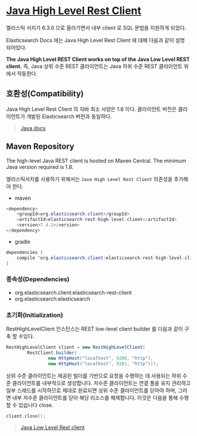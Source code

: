 # [Java High Level Rest Client](https://www.elastic.co/guide/en/elasticsearch/client/java-rest/current/java-rest-high.html)

엘라스틱 서치가 6.3.0 으로 올라가면서 내부 client 로 SQL 문법을 지원하게 되었다.

Elasticsearch Docs 에는 Java High Level Rest Client 에 대해 다음과 같이 설명 되어있다.

__The Java High Level REST Client works on top of the Java Low Level REST client.__ 즉, Java 상위 수준 REST 클라이언트는 Java 하위 수준 REST 클라이언트 위에서 작동한다.

## 호환성(Compatibility)

Java High Level Rest Client 의 자바 최소 사양은 1.8 이다. 클라이언트 버전은 클라이언트가 개발된 Elasticsearch 버전과 동일하다.

> [Java docs](https://artifacts.elastic.co/javadoc/org/elasticsearch/client/elasticsearch-rest-high-level-client/7.13.4/index.html)

## Maven Repository

The high-level Java REST client is hosted on Maven Central. The minimum Java version required is 1.8.

엘라스틱서치를 사용하기 위해서는 `Java High Level Rest Client` 의존성을 추가해야 한다.

- maven

```java
<dependency>
    <groupId>org.elasticsearch.client</groupId>
    <artifactId>elasticsearch-rest-high-level-client</artifactId>
    <version>7.4.2</version>
</dependency>
```

- gradle

```java
dependencies {
    compile 'org.elasticsearch.client:elasticsearch-rest-high-level-client:7.4.2'
}
```

### 종속성(Dependencies)

- org.elasticsearch.client:elasticsearch-rest-client
- org.elasticsearch:elasticsearch

### 초기화(Initialization)

RestHighLevelClient 인스턴스는  REST low-level client builder 를 다음과 같이 구축 할 수있다.

```java
RestHighLevelClient client = new RestHighLevelClient(
        RestClient.builder(
                new HttpHost("localhost", 9200, "http"),
                new HttpHost("localhost", 9201, "http")));
```

상위 수준 클라이언트는 제공된 빌더를 기반으로 요청을 수행하는 데 사용되는 하위 수준 클라이언트를 내부적으로 생성합니다. 
저수준 클라이언트는 연결 풀을 유지 관리하고 일부 스레드를 시작하므로 제대로 완료되면 상위 수준 클라이언트를 닫아야 하며, 그러면 내부 저수준 클라이언트를 닫아 해당 리소스를 해제합니다. 
이것은 다음을 통해 수행할 수 있습니다 close.

```java
client.close();
```

> [Java Low Level Rest client](https://www.elastic.co/guide/en/elasticsearch/client/java-rest/current/java-rest-low-usage-requests.html#java-rest-low-usage-request-options)
